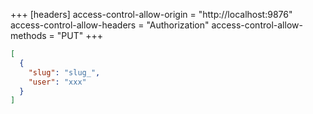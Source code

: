 +++
[headers]
access-control-allow-origin = "http://localhost:9876"
access-control-allow-headers = "Authorization"
access-control-allow-methods = "PUT"
+++

```json
[
  {
    "slug": "slug_",
    "user": "xxx"
  }
]
```
